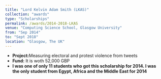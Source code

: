 ```yaml
---
title: "Lord Kelvin Adam Smith (LKAS)"
collection: "awards"
type: "Scholarships"
permalink: /awards/2014-2018-LKAS
venue: "Computing Science School, Glasgow University"
from: "Sep 2014"
to: "Sept 2018"
location: "Glasgow, The UK"
---
```

* <b>Project:</b>Measuring electoral and protest violence from tweets
* <b>Fund:</b> It is woth 52,000 GBP
* <b>I was one of only 11 students who got this scholarship for 2014.
I was the only student from Egypt, Africa and the Middle East for 2014</b>



